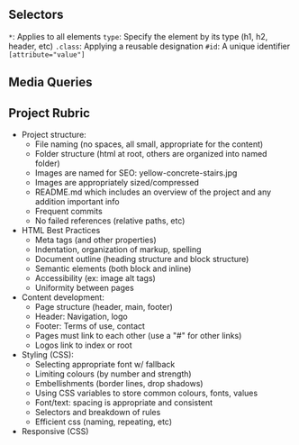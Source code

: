 ## Selectors

`*`: Applies to all elements
`type`: Specify the element by its type (h1, h2, header, etc)
`.class`: Applying a reusable designation
`#id`: A unique identifier
`[attribute="value"]`

## Media Queries



## Project Rubric

- Project structure:
  - File naming (no spaces, all small, appropriate for the content)
  - Folder structure (html at root, others are organized into named folder)
  - Images are named for SEO: yellow-concrete-stairs.jpg
  - Images are appropriately sized/compressed
  - README.md which includes an overview of the project and any addition important info
  - Frequent commits
  - No failed references (relative paths, etc)
- HTML Best Practices
  - Meta tags (and other <head> properties)
  - Indentation, organization of markup, spelling
  - Document outline (heading structure and block structure)
  - Semantic elements (both block and inline)
  - Accessibility (ex: image alt tags)
  - Uniformity between pages
- Content development:
  - Page structure (header, main, footer)
  - Header: Navigation, logo
  - Footer: Terms of use, contact
  - Pages must link to each other (use a "#" for other links)
  - Logos link to index or root
- Styling (CSS):
  - Selecting appropriate font w/ fallback
  - Limiting colours (by number and strength)
  - Embellishments (border lines, drop shadows)
  - Using CSS variables to store common colours, fonts, values
  - Font/text: spacing is appropriate and consistent
  - Selectors and breakdown of rules
  - Efficient css (naming, repeating, etc)
- Responsive (CSS)